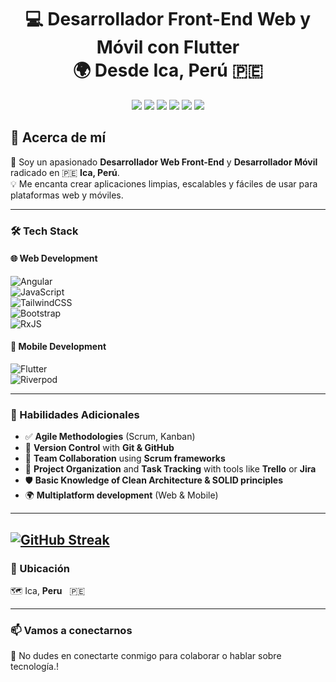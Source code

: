 <h1 align="center">
  💻 Desarrollador <strong>Front-End Web</strong> y <strong>Móvil</strong> con Flutter <br>
  🌍 Desde <strong>Ica, Perú</strong> 🇵🇪
</h1>

<p align="center">
  <img src="https://img.shields.io/badge/Web-Angular-DD0031?style=for-the-badge&logo=angular&logoColor=white"/>
  <img src="https://img.shields.io/badge/Mobile-Flutter-02569B?style=for-the-badge&logo=flutter&logoColor=white"/>
  <img src="https://img.shields.io/badge/State-Riverpod-00C7B7?style=for-the-badge&logo=dart&logoColor=white"/>
  <img src="https://img.shields.io/badge/Style-TailwindCSS-38B2AC?style=for-the-badge&logo=tailwind-css&logoColor=white"/>
  <img src="https://img.shields.io/badge/Metodología-Scrum-6DB33F?style=for-the-badge&logo=scrumalliance&logoColor=white"/>
  <img src="https://img.shields.io/badge/Control-GitHub-181717?style=for-the-badge&logo=github&logoColor=white"/>
</p>


## 🚀 Acerca de mí

🎯 Soy un apasionado **Desarrollador Web Front-End** y **Desarrollador Móvil** radicado en 🇵🇪 **Ica, Perú**.  
💡 Me encanta crear aplicaciones limpias, escalables y fáciles de usar para plataformas web y móviles.

---

### 🛠️ Tech Stack

#### 🌐 Web Development  
![Angular](https://img.shields.io/badge/-Angular-DD0031?style=flat-square&logo=angular&logoColor=white)  
![JavaScript](https://img.shields.io/badge/-JavaScript-F7DF1E?style=flat-square&logo=javascript&logoColor=black)  
![TailwindCSS](https://img.shields.io/badge/-TailwindCSS-06B6D4?style=flat-square&logo=tailwindcss&logoColor=white)  
![Bootstrap](https://img.shields.io/badge/-Bootstrap-7952B3?style=flat-square&logo=bootstrap&logoColor=white)  
![RxJS](https://img.shields.io/badge/-RxJS-B7178C?style=flat-square&logo=reactivex&logoColor=white)

#### 📱 Mobile Development  
![Flutter](https://img.shields.io/badge/-Flutter-02569B?style=flat-square&logo=flutter&logoColor=white)  
![Riverpod](https://img.shields.io/badge/-Riverpod-42A5F5?style=flat-square&logo=dart&logoColor=white)

---

### 🧠 Habilidades Adicionales

- ✅ **Agile Methodologies** (Scrum, Kanban)  
- 🔁 **Version Control** with **Git & GitHub**  
- 🧩 **Team Collaboration** using **Scrum frameworks**  
- 📂 **Project Organization** and **Task Tracking** with tools like **Trello** or **Jira**  
- 🛡️ **Basic Knowledge of Clean Architecture & SOLID principles**  
- 🌍 **Multiplatform development** (Web & Mobile)

---
[![GitHub Streak](https://github-readme-streak-stats.herokuapp.com?user=AAQG&theme=dark)](https://git.io/streak-stats)
---
 
### 📍 Ubicación  
🗺️ Ica, **Peru** &nbsp; 🇵🇪

---

### 📫 Vamos a conectarnos

💬 No dudes en conectarte conmigo para colaborar o hablar sobre tecnología.!

